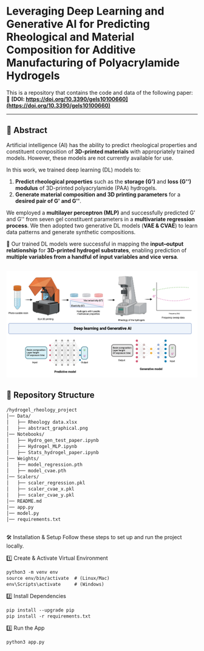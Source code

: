 # Leveraging Deep Learning and Generative AI for Predicting Rheological and Material Composition for Additive Manufacturing of Polyacrylamide Hydrogels

This is a repository that contains the code and data of the following paper:  
📄 **[DOI: https://doi.org/10.3390/gels10100660](https://doi.org/10.3390/gels10100660)**  

---

## 📜 **Abstract**
Artificial intelligence (AI) has the ability to predict rheological properties and constituent composition of **3D-printed materials** with appropriately trained models. However, these models are not currently available for use.  

In this work, we trained deep learning (DL) models to:  
1. **Predict rheological properties** such as the **storage (G')** and **loss (G'') modulus** of 3D-printed polyacrylamide (PAA) hydrogels.  
2. **Generate material composition and 3D printing parameters** for a **desired pair of G' and G''**.  

We employed a **multilayer perceptron (MLP)** and successfully predicted G' and G'' from seven gel constituent parameters in a **multivariate regression process**. We then adopted two generative DL models (**VAE & CVAE**) to learn data patterns and generate synthetic compositions.  

📌 Our trained DL models were successful in mapping the **input–output relationship** for **3D-printed hydrogel substrates**, enabling prediction of **multiple variables from a handful of input variables and vice versa**.

![Graphical abstract](Data/abstract_graphical.png)
---

## 📁 **Repository Structure**
```
/hydrogel_rheology_project      
│── Data/
│   ├── Rheology data.xlsx
│   ├── abstract_graphical.png                
│── Notebooks/               
│   ├── Hydro_gen_test_paper.ipynb
│   ├── Hydrogel_MLP.ipynb
│   ├── Stats_hydrogel_paper.ipynb             
│── Weights/                
│   ├── model_regression.pth
│   ├── model_cvae.pth
│── Scalers/                 
│   ├── scaler_regression.pkl
│   ├── scaler_cvae_x.pkl
│   ├── scaler_cvae_y.pkl
│── README.md
│── app.py                  
│── model.py                 
│── requirements.txt


```
🛠 Installation & Setup
Follow these steps to set up and run the project locally.

1️⃣ Create & Activate Virtual Environment
```
python3 -m venv env
source env/bin/activate  # (Linux/Mac)
env\Scripts\activate     # (Windows)
```
2️⃣ Install Dependencies
```
pip install --upgrade pip
pip install -r requirements.txt
```
3️⃣ Run the App
```
python3 app.py
```

